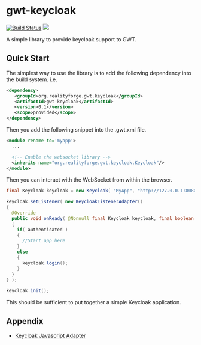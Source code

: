 # gwt-keycloak

[![Build Status](https://secure.travis-ci.org/realityforge/gwt-keycloak.png?branch=master)](http://travis-ci.org/realityforge/gwt-keycloak)
[<img src="https://img.shields.io/maven-central/v/org.realityforge.gwt.keycloak/gwt-keycloak.svg?label=latest%20release"/>](http://search.maven.org/#search%7Cga%7C1%7Cg%3A%22org.realityforge.gwt.keycloak%22%20a%3A%22gwt-keycloak%22)

A simple library to provide keycloak support to GWT.

## Quick Start

The simplest way to use the library is to add the following dependency
into the build system. i.e.

```xml
<dependency>
   <groupId>org.realityforge.gwt.keycloak</groupId>
   <artifactId>gwt-keycloak</artifactId>
   <version>0.1</version>
   <scope>provided</scope>
</dependency>
```

Then you add the following snippet into the .gwt.xml file.

```xml
<module rename-to='myapp'>
  ...

  <!-- Enable the websocket library -->
  <inherits name="org.realityforge.gwt.keycloak.Keycloak"/>
</module>
```

Then you can interact with the WebSocket from within the browser.

```java
final Keycloak keycloak = new Keycloak( "MyApp", "http://127.0.0.1:8080/myapp/keycloak.json" );

keycloak.setListener( new KeycloakListenerAdapter()
{
  @Override
  public void onReady( @Nonnull final Keycloak keycloak, final boolean authenticated )
  {
    if( authenticated )
    {
      //Start app here
    }
    else
    {
      keycloak.login();
    }
  }
} );

keycloak.init();
```

This should be sufficient to put together a simple Keycloak application.

## Appendix

* [Keycloak Javascript Adapter](https://keycloak.gitbooks.io/securing-client-applications-guide/content/v/2.0/topics/oidc/javascript-adapter.html)
